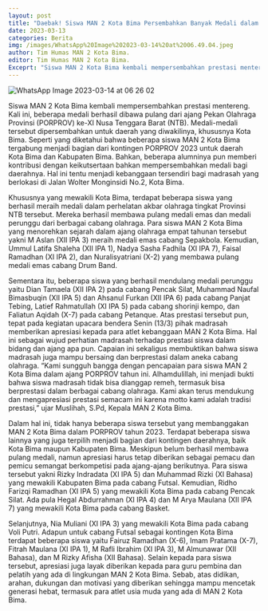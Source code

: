 ```yaml
---
layout: post
title: "Daebak! Siswa MAN 2 Kota Bima Persembahkan Banyak Medali dalam PORPROV XI NTB 2023"
date: 2023-03-13
categories: Berita
img: /images/WhatsApp%20Image%202023-03-14%20at%2006.49.04.jpeg
author: Tim Humas MAN 2 Kota Bima.
editor: Tim Humas MAN 2 Kota Bima.
Exceprt: "Siswa MAN 2 Kota Bima kembali mempersembahkan prestasi mentereng."
---
```

![WhatsApp Image 2023-03-14 at 06 26 02](https://user-images.githubusercontent.com/124013543/224848030-7ca6e407-7345-4301-b0de-2fa5aef0dab2.jpeg)

Siswa MAN 2 Kota Bima kembali mempersembahkan prestasi mentereng. Kali ini, beberapa medali berhasil dibawa pulang dari ajang Pekan Olahraga Provinsi (PORPROV) ke-XI Nusa Tenggara Barat (NTB). Medali-medali tersebut dipersembahkan untuk daerah yang diwakilinya, khususnya Kota Bima. 
Seperti yang diketahui bahwa beberapa siswa MAN 2 Kota Bima tergabung menjadi bagian dari kontingen PORPROV 2023 untuk daerah Kota Bima dan Kabupaten Bima. Bahkan, beberapa alumninya pun memberi kontribusi dengan keikutsertaan bahkan mempersembahkan medali bagi daerahnya. Hal ini tentu menjadi kebanggaan tersendiri bagi madrasah yang berlokasi di Jalan Wolter Monginsidi No.2, Kota Bima.


Khususnya yang mewakili Kota Bima, terdapat beberapa siswa yang berhasil meraih medali dalam perhelatan akbar olahraga tingkat Provinsi NTB tersebut. Mereka berhasil membawa pulang medali emas dan medali perunggu dari berbagai cabang olahraga.
Para siswa MAN 2 Kota Bima yang menorehkan sejarah dalam ajang olahraga empat tahunan tersebut yakni M Aslan (XII IPA 3) meraih medali emas cabang Sepakbola. Kemudian, Ummul Latifa Shaleha (XII IPA 1), Nadya Sasha Fadhila (XI IPA 7), Faisal Ramadhan (XI IPA 2), dan Nuralisyatriani (X-2) yang membawa pulang medali emas cabang Drum Band.


Sementara itu, beberapa siswa yang berhasil mendulang medali perunggu yaitu Dian Tamaela (XII IPA 2) pada cabang Pencak Silat, Muhammad Naufal Bimasbuqin (XII IPA 5) dan Ahsanul Furkan (XII IPA 6) pada cabang Panjat Tebing, Latief Rahmatullah (XI IPA 5) pada cabang shorinji kempo, dan Faliatun Aqidah (X-7) pada cabang Petanque.
Atas prestasi tersebut pun, tepat pada kegiatan upacara bendera Senin (13/3) pihak madrasah memberikan apresiasi kepada para atlet kebanggaan MAN 2 Kota Bima. Hal ini sebagai wujud perhatian madrasah terhadap prestasi siswa dalam bidang dan ajang apa pun. Capaian ini sekaligus membuktikan bahwa siswa madrasah juga mampu bersaing dan berprestasi dalam aneka cabang olahraga.
“Kami sungguh bangga dengan pencapaian para siswa MAN 2 Kota Bima dalam ajang PORPROV tahun ini. Alhamdulillah, ini menjadi bukti bahwa siswa madrasah tidak bisa dianggap remeh, termasuk bisa berprestasi dalam berbagai cabang olahraga. Kami akan terus mendukung dan mengapresiasi prestasi semacam ini karena motto kami adalah tradisi prestasi,” ujar Muslihah, S.Pd, Kepala MAN 2 Kota Bima.


Dalam hal ini, tidak hanya beberapa siswa tersebut yang membanggakan MAN 2 Kota Bima dalam PORPROV tahun 2023. Terdapat beberapa siswa lainnya yang juga terpilih menjadi bagian dari kontingen daerahnya, baik Kota Bima maupun Kabupaten Bima. Meskipun belum berhasil membawa pulang medali, namun apresiasi harus tetap diberikan sebagai pemacu dan pemicu semangat berkompetisi pada ajang-ajang berikutnya.
Para siswa tersebut yakni Rizky Indradata (XI IPA 5) dan Muhammad Rizki (XI Bahasa) yang mewakili Kabupaten Bima pada cabang Futsal. Kemudian, Ridho Farizqi Ramadhan (XI IPA 5) yang mewakili Kota Bima pada cabang Pencak Silat. Ada pula Hegal Abdurrahman (XI IPA 4) dan M Arya Maulana (XII IPA 7) yang mewakili Kota Bima pada cabang Basket.


Selanjutnya, Nia Muliani (XI IPA 3) yang mewakili Kota Bima pada cabang Voli Putri. Adapun untuk cabang Futsal sebagai kontingen Kota Bima terdapat beberapa siswa yaitu Fairuz Ramadhan (X-6), Imam Pratama (X-7), Fitrah Maulana (XI IPA 1), M Rafli Ibrahim (XI IPA 3), M Almunawar (XII Bahasa), dan M Rizky Afisha (XII Bahasa). 
Selain kepada para siswa tersebut, apresiasi juga layak diberikan kepada para guru pembina dan pelatih yang ada di lingkungan MAN 2 Kota Bima. Sebab, atas didikan, arahan, dukungan dan motivasi yang diberikan sehingga mampu mencetak generasi hebat, termasuk para atlet usia muda yang ada di MAN 2 Kota Bima.
